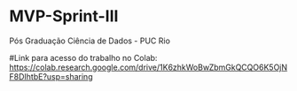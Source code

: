 # MVP-Sprint-III
Pós Graduação Ciência de Dados - PUC Rio

#Link para acesso do trabalho no Colab:<br>
https://colab.research.google.com/drive/1K6zhkWoBwZbmGkQCQO6K5OjNF8DIhtbE?usp=sharing
